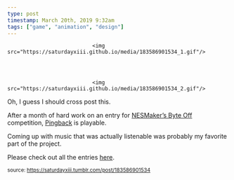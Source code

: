 ```yaml
---
type: post
timestamp: March 20th, 2019 9:32am
tags: ["game", "animation", "design"]
---
```



                               <img src="https://saturdayxiii.github.io/media/183586901534_1.gif"/>
                           

                                                                                                                           

                               <img src="https://saturdayxiii.github.io/media/183586901534_2.gif"/>
                           

                                                                                                                      
Oh, I guess I should cross post this.

After a month of hard work on an entry for <a href="https://t.umblr.com/redirect?z=http%3A%2F%2Fwww.thenew8bitheroes.com%2F&amp;t=ZDI3NDFjOTUzYzRlYjJjODJkNmFjZDZiOWJhYzQ0ZjMyZmNjMDRjZCxmdmRpQ2NBUQ%3D%3D&amp;b=t%3A4oTW9UaVMagYoO9xD5RBnA&amp;p=http%3A%2F%2Fheavyhanded.ca%2Fpost%2F183500184007%2Fafter-a-month-of-hard-work-on-an-entry-for&amp;m=1" target="_blank">NESMaker’s Byte Off</a> competition, <a href="https://t.umblr.com/redirect?z=https%3A%2F%2Fsaturdayxiii.itch.io%2Fpingback&amp;t=OWY2ZDFhZGRiMjg4OGI0OWQ3NjAyNmYxZWEyMWIxMDUwZTY0YjM4OCxmdmRpQ2NBUQ%3D%3D&amp;b=t%3A4oTW9UaVMagYoO9xD5RBnA&amp;p=http%3A%2F%2Fheavyhanded.ca%2Fpost%2F183500184007%2Fafter-a-month-of-hard-work-on-an-entry-for&amp;m=1" target="_blank">Pingback</a> is playable.

Coming up with music that was actually listenable was probably my favorite part of the project.

Please check out all the entries <a href="https://t.umblr.com/redirect?z=http%3A%2F%2Farcade.thenew8bitheroes.com%2F&amp;t=NDM3NTJmYTAzMWMxYjlmMmNmMzI4OGIzYzdkMjA0NGQ1ZTczY2FiNSxmdmRpQ2NBUQ%3D%3D&amp;b=t%3A4oTW9UaVMagYoO9xD5RBnA&amp;p=http%3A%2F%2Fheavyhanded.ca%2Fpost%2F183500184007%2Fafter-a-month-of-hard-work-on-an-entry-for&amp;m=1" target="_blank">here</a>.
 
                                    
                
                
                
                
                                
<small>source: https://saturdayxiii.tumblr.com/post/183586901534</small>